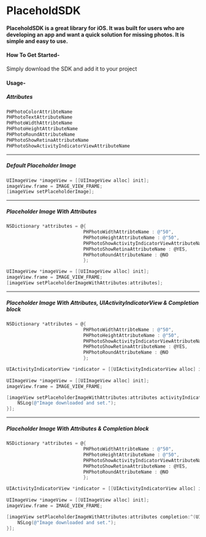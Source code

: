 # PlaceholdSDK

#### PlaceholdSDK is a great library for iOS. It was built for users who are developing an app and want a quick solution for missing photos. It is simple and easy to use.

#### How To Get Started-
Simply download the SDK and add it to your project



#### Usage-

##### Attributes

```objectivec
PHPhotoColorAttribteName
PHPhotoTextAttributeName
PHPhotoWidthAttribteName
PHPhotoHeightAttributeName
PHPhotoRoundAttributeName
PHPhotoShowRetinaAttributeName
PHPhotoShowActivityIndicatorViewAttributeName
```

---

##### Default Placeholder Image

```objective-c
UIImageView *imageView = [[UIImageView alloc] init];
imageView.frame = IMAGE_VIEW_FRAME;
[imageView setPlaceholderImage];
```

---

##### Placeholder Image With Attributes

```objective-c
NSDictionary *attributes = @{
                            PHPhotoWidthAttribteName : @"50",
                            PHPhotoHeightAttributeName : @"50",
                            PHPhotoShowActivityIndicatorViewAttributeName : @YES,
                            PHPhotoShowRetinaAttributeName : @YES,
                            PHPhotoRoundAttributeName : @NO
                            };

UIImageView *imageView = [[UIImageView alloc] init];
imageView.frame = IMAGE_VIEW_FRAME;
[imageView setPlaceholderImageWithAttributes:attributes];
```

---

##### Placeholder Image With Attributes, UIActivityIndicatorView & Completion block

```objective-c
NSDictionary *attributes = @{
                            PHPhotoWidthAttribteName : @"50",
                            PHPhotoHeightAttributeName : @"50",
                            PHPhotoShowActivityIndicatorViewAttributeName : @YES,
                            PHPhotoShowRetinaAttributeName : @YES,
                            PHPhotoRoundAttributeName : @NO
                            };

UIActivityIndicatorView *indicator = [[UIActivityIndicatorView alloc] init];
    
UIImageView *imageView = [[UIImageView alloc] init];
imageView.frame = IMAGE_VIEW_FRAME;

[imageView setPlaceholderImageWithAttributes:attributes activityIndicatorView:indicator completion:^(UIImage *image, NSError *error) {
	NSLog(@"Image downloaded and set.");
}];
```

---

##### Placeholder Image With Attributes & Completion block

```objective-c
NSDictionary *attributes = @{
                            PHPhotoWidthAttribteName : @"50",
                            PHPhotoHeightAttributeName : @"50",
                            PHPhotoShowActivityIndicatorViewAttributeName : @YES,
                            PHPhotoShowRetinaAttributeName : @YES,
                            PHPhotoRoundAttributeName : @NO
                            };

UIActivityIndicatorView *indicator = [[UIActivityIndicatorView alloc] init];
    
UIImageView *imageView = [[UIImageView alloc] init];
imageView.frame = IMAGE_VIEW_FRAME;

[imageView setPlaceholderImageWithAttributes:attributes completion:^(UIImage *image, NSError *error) {
    NSLog(@"Image downloaded and set.");
}];
```